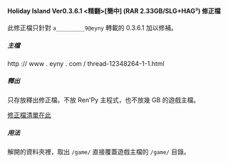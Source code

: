 #### Holiday Island Ver0.3.6.1 &lt;精翻>[簡中] (RAR 2.33GB/SLG+HAG³) 修正檔
此修正檔只針對 `a_________9@eyny` 轉載的 0.3.6.1 加以修補。

##### 主檔

http :// www . eyny . com / thread-12348264-1-1.html

##### 釋出

只存放釋出修正檔。不放 Ren'Py 主程式，也不放幾 GB 的遊戲主檔。

[修正檔清單在此](https://github.com/rangerx-eyny/a_________9-eyny-HIsland-0.3.6.1/releases)

##### 用法

解開的資料夾裡，取出 `/game/` 直接覆蓋遊戲主檔的 `/game/` 目錄。
